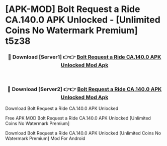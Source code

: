 # [APK-MOD] Bolt  Request a Ride CA.140.0 APK Unlocked - [Unlimited Coins No Watermark Premium] t5z38



<div align="center">
<h3>🔴 Download [Server1] 👉👉 <a href="https://momento.my/?title=Bolt__Request_a_Ride_CA.140.0_APK_Unlocked">Bolt  Request a Ride CA.140.0 APK Unlocked Mod Apk</a></h3><br>

<h3>🔴 Download [Server2] 👉👉 <a href="https://momento.my/?title=Bolt__Request_a_Ride_CA.140.0_APK_Unlocked">Bolt  Request a Ride CA.140.0 APK Unlocked Mod Apk</a></h3>
</div>



Download Bolt  Request a Ride CA.140.0 APK Unlocked 

Free APK MOD Bolt  Request a Ride CA.140.0 APK Unlocked [Unlimited Coins No Watermark Premium]

Download Bolt  Request a Ride CA.140.0 APK Unlocked [Unlimited Coins No Watermark Premium] Mod For Android
